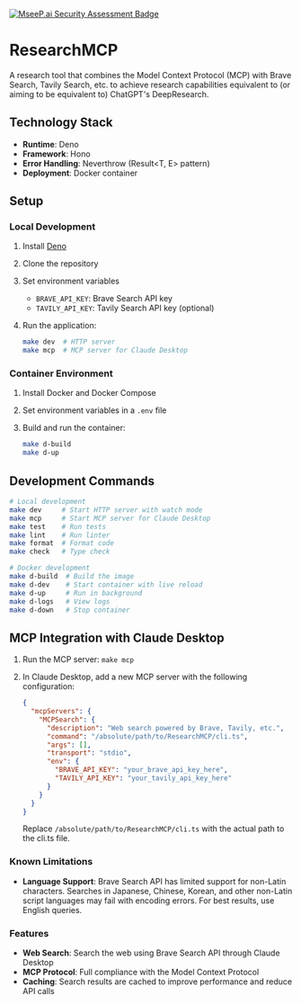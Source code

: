 [![MseeP.ai Security Assessment Badge](https://mseep.net/pr/riii111-researchmcp-badge.png)](https://mseep.ai/app/riii111-researchmcp)

# ResearchMCP

A research tool that combines the Model Context Protocol (MCP) with Brave Search, Tavily Search,
etc. to achieve research capabilities equivalent to (or aiming to be equivalent to) ChatGPT's
DeepResearch.

## Technology Stack

- **Runtime**: Deno
- **Framework**: Hono
- **Error Handling**: Neverthrow (Result<T, E> pattern)
- **Deployment**: Docker container

## Setup

### Local Development

1. Install [Deno](https://deno.land/)
2. Clone the repository
3. Set environment variables
   - `BRAVE_API_KEY`: Brave Search API key
   - `TAVILY_API_KEY`: Tavily Search API key (optional)
4. Run the application:

   ```bash
   make dev  # HTTP server
   make mcp  # MCP server for Claude Desktop
   ```

### Container Environment

1. Install Docker and Docker Compose
2. Set environment variables in a `.env` file
3. Build and run the container:

   ```bash
   make d-build
   make d-up
   ```

## Development Commands

```bash
# Local development
make dev     # Start HTTP server with watch mode
make mcp     # Start MCP server for Claude Desktop
make test    # Run tests
make lint    # Run linter
make format  # Format code
make check   # Type check

# Docker development
make d-build  # Build the image
make d-dev    # Start container with live reload
make d-up     # Run in background
make d-logs   # View logs
make d-down   # Stop container
```

## MCP Integration with Claude Desktop

1. Run the MCP server: `make mcp`
2. In Claude Desktop, add a new MCP server with the following configuration:

   ```json
   {
     "mcpServers": {
       "MCPSearch": {
         "description": "Web search powered by Brave, Tavily, etc.",
         "command": "/absolute/path/to/ResearchMCP/cli.ts",
         "args": [],
         "transport": "stdio",
         "env": {
           "BRAVE_API_KEY": "your_brave_api_key_here",
           "TAVILY_API_KEY": "your_tavily_api_key_here"
         }
       }
     }
   }
   ```

   Replace `/absolute/path/to/ResearchMCP/cli.ts` with the actual path to the cli.ts file.

### Known Limitations

- **Language Support**: Brave Search API has limited support for non-Latin characters. Searches in
  Japanese, Chinese, Korean, and other non-Latin script languages may fail with encoding errors. For
  best results, use English queries.

### Features

- **Web Search**: Search the web using Brave Search API through Claude Desktop
- **MCP Protocol**: Full compliance with the Model Context Protocol
- **Caching**: Search results are cached to improve performance and reduce API calls
